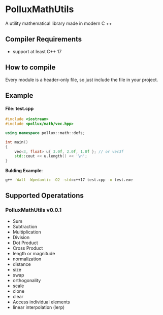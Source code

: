 # PolluxMathUtils
A utility mathematical library made in modern C ++

## Compiler Requirements
- support at least C++ 17

## How to compile

Every module is a header-only file, so just include the file in your project.
## Example
#### File: test.cpp
```cpp
#include <iostream>
#include <pollux/math/vec.hpp>

using namespace pollux::math::defs;

int main()
{
    vec<3, float> u{ 3.0f, 2.0f, 1.0f }; // or vec3f
    std::cout << u.length() << '\n';
}
```

**Bulding Example**:

```sh
g++ -Wall -Wpedantic -O2 -std=c++17 test.cpp -o test.exe
```

## Supported Operatations
### PolluxMathUtils v0.0.1
- Sum
- Subtraction
- Multiplication
- Division
- Dot Product
- Cross Product
- length or magnitude
- normalization
- distance
- size
- swap
- orthogonality
- scale
- clone
- clear
- Access individual elements
- linear interpolation (lerp)
